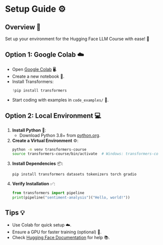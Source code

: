 # Setup Guide ⚙️

## Overview 🌟
Set up your environment for the Hugging Face LLM Course with ease! 🚀

## Option 1: Google Colab ☁️
- Open [Google Colab](https://colab.research.google.com) 🖥️.
- Create a new notebook 📝.
- Install Transformers:
  ```python
  !pip install transformers
  ```
- Start coding with examples in `code_examples/` 🐍.

## Option 2: Local Environment 💻
1. **Install Python** 🐍:
   - Download Python 3.8+ from [python.org](https://www.python.org).
2. **Create a Virtual Environment** ⚙️:
   ```bash
   python -m venv transformers-course
   source transformers-course/bin/activate  # Windows: transformers-course\Scripts\activate
   ```
3. **Install Dependencies** 📦:
   ```bash
   pip install transformers datasets tokenizers torch gradio
   ```
4. **Verify Installation** ✅:
   ```python
   from transformers import pipeline
   print(pipeline("sentiment-analysis")("Hello, world!"))
   ```

## Tips 💡
- Use Colab for quick setup ☁️.
- Ensure a GPU for faster training (optional) 🚀.
- Check [Hugging Face Documentation](https://huggingface.co/docs) for help 📚.
